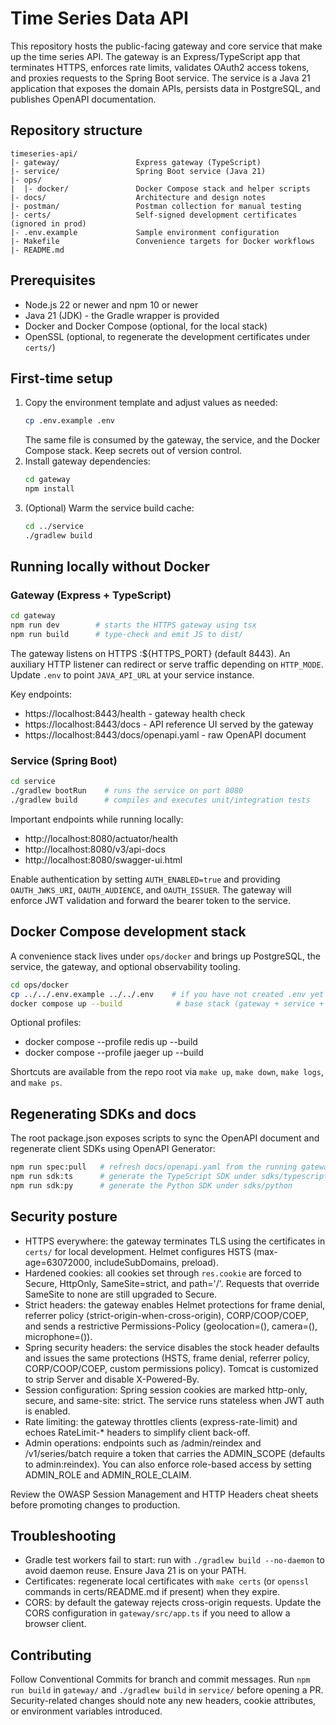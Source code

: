 ﻿# Time Series Data API

This repository hosts the public-facing gateway and core service that make up the time series API. The gateway is an Express/TypeScript app that terminates HTTPS, enforces rate limits, validates OAuth2 access tokens, and proxies requests to the Spring Boot service. The service is a Java 21 application that exposes the domain APIs, persists data in PostgreSQL, and publishes OpenAPI documentation.

## Repository structure

```
timeseries-api/
|- gateway/                 Express gateway (TypeScript)
|- service/                 Spring Boot service (Java 21)
|- ops/
|  |- docker/               Docker Compose stack and helper scripts
|- docs/                    Architecture and design notes
|- postman/                 Postman collection for manual testing
|- certs/                   Self-signed development certificates (ignored in prod)
|- .env.example             Sample environment configuration
|- Makefile                 Convenience targets for Docker workflows
|- README.md
```

## Prerequisites

- Node.js 22 or newer and npm 10 or newer
- Java 21 (JDK) - the Gradle wrapper is provided
- Docker and Docker Compose (optional, for the local stack)
- OpenSSL (optional, to regenerate the development certificates under `certs/`)

## First-time setup

1. Copy the environment template and adjust values as needed:
   ```bash
   cp .env.example .env
   ```
   The same file is consumed by the gateway, the service, and the Docker Compose stack. Keep secrets out of version control.
2. Install gateway dependencies:
   ```bash
   cd gateway
   npm install
   ```
3. (Optional) Warm the service build cache:
   ```bash
   cd ../service
   ./gradlew build
   ```

## Running locally without Docker

### Gateway (Express + TypeScript)

```bash
cd gateway
npm run dev        # starts the HTTPS gateway using tsx
npm run build      # type-check and emit JS to dist/
```

The gateway listens on HTTPS :${HTTPS_PORT} (default 8443). An auxiliary HTTP listener can redirect or serve traffic depending on `HTTP_MODE`. Update `.env` to point `JAVA_API_URL` at your service instance.

Key endpoints:
- https://localhost:8443/health - gateway health check
- https://localhost:8443/docs - API reference UI served by the gateway
- https://localhost:8443/docs/openapi.yaml - raw OpenAPI document

### Service (Spring Boot)

```bash
cd service
./gradlew bootRun    # runs the service on port 8080
./gradlew build      # compiles and executes unit/integration tests
```

Important endpoints while running locally:
- http://localhost:8080/actuator/health
- http://localhost:8080/v3/api-docs
- http://localhost:8080/swagger-ui.html

Enable authentication by setting `AUTH_ENABLED=true` and providing `OAUTH_JWKS_URI`, `OAUTH_AUDIENCE`, and `OAUTH_ISSUER`. The gateway will enforce JWT validation and forward the bearer token to the service.

## Docker Compose development stack

A convenience stack lives under `ops/docker` and brings up PostgreSQL, the service, the gateway, and optional observability tooling.

```bash
cd ops/docker
cp ../../.env.example ../../.env    # if you have not created .env yet
docker compose up --build            # base stack (gateway + service + database)
```

Optional profiles:
- docker compose --profile redis up --build
- docker compose --profile jaeger up --build

Shortcuts are available from the repo root via `make up`, `make down`, `make logs`, and `make ps`.

## Regenerating SDKs and docs

The root package.json exposes scripts to sync the OpenAPI document and regenerate client SDKs using OpenAPI Generator:

```bash
npm run spec:pull   # refresh docs/openapi.yaml from the running gateway
npm run sdk:ts      # generate the TypeScript SDK under sdks/typescript
npm run sdk:py      # generate the Python SDK under sdks/python
```

## Security posture

- HTTPS everywhere: the gateway terminates TLS using the certificates in `certs/` for local development. Helmet configures HSTS (max-age=63072000, includeSubDomains, preload).
- Hardened cookies: all cookies set through `res.cookie` are forced to Secure, HttpOnly, SameSite=strict, and path='/'. Requests that override SameSite to none are still upgraded to Secure.
- Strict headers: the gateway enables Helmet protections for frame denial, referrer policy (strict-origin-when-cross-origin), CORP/COOP/COEP, and sends a restrictive Permissions-Policy (geolocation=(), camera=(), microphone=()).
- Spring security headers: the service disables the stock header defaults and issues the same protections (HSTS, frame denial, referrer policy, CORP/COOP/COEP, custom permissions policy). Tomcat is customized to strip Server and disable X-Powered-By.
- Session configuration: Spring session cookies are marked http-only, secure, and same-site: strict. The service runs stateless when JWT auth is enabled.
- Rate limiting: the gateway throttles clients (express-rate-limit) and echoes RateLimit-* headers to simplify client back-off.
- Admin operations: endpoints such as /admin/reindex and /v1/series/batch require a token that carries the ADMIN_SCOPE (defaults to admin:reindex). You can also enforce role-based access by setting ADMIN_ROLE and ADMIN_ROLE_CLAIM.

Review the OWASP Session Management and HTTP Headers cheat sheets before promoting changes to production.

## Troubleshooting

- Gradle test workers fail to start: run with `./gradlew build --no-daemon` to avoid daemon reuse. Ensure Java 21 is on your PATH.
- Certificates: regenerate local certificates with `make certs` (or `openssl` commands in certs/README.md if present) when they expire.
- CORS: by default the gateway rejects cross-origin requests. Update the CORS configuration in `gateway/src/app.ts` if you need to allow a browser client.

## Contributing

Follow Conventional Commits for branch and commit messages. Run `npm run build` in `gateway/` and `./gradlew build` in `service/` before opening a PR. Security-related changes should note any new headers, cookie attributes, or environment variables introduced.